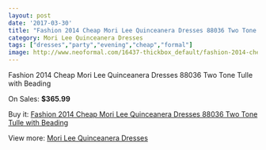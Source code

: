 ```yaml
---
layout: post
date: '2017-03-30'
title: "Fashion 2014 Cheap Mori Lee Quinceanera Dresses 88036 Two Tone Tulle with Beading"
category: Mori Lee Quinceanera Dresses
tags: ["dresses","party","evening","cheap","formal"]
image: http://www.neoformal.com/16437-thickbox_default/fashion-2014-cheap-mori-lee-quinceanera-dresses-88036-two-tone-tulle-with-beading.jpg
---
```

Fashion 2014 Cheap Mori Lee Quinceanera Dresses 88036 Two Tone Tulle with Beading

On Sales: **$365.99**
<a href="https://www.neoformal.com/en/mori-lee-quinceanera-dresses-2014/5473-fashion-2014-cheap-mori-lee-quinceanera-dresses-88036-two-tone-tulle-with-beading.html"><amp-img layout="responsive" width="600" height="600" src="//www.neoformal.com/16437-thickbox_default/fashion-2014-cheap-mori-lee-quinceanera-dresses-88036-two-tone-tulle-with-beading.jpg" alt="Fashion 2014 Cheap Mori Lee Quinceanera Dresses 88036 Two Tone Tulle with Beading 0" /></a>
<a href="https://www.neoformal.com/en/mori-lee-quinceanera-dresses-2014/5473-fashion-2014-cheap-mori-lee-quinceanera-dresses-88036-two-tone-tulle-with-beading.html"><amp-img layout="responsive" width="600" height="600" src="//www.neoformal.com/16438-thickbox_default/fashion-2014-cheap-mori-lee-quinceanera-dresses-88036-two-tone-tulle-with-beading.jpg" alt="Fashion 2014 Cheap Mori Lee Quinceanera Dresses 88036 Two Tone Tulle with Beading 1" /></a>
<a href="https://www.neoformal.com/en/mori-lee-quinceanera-dresses-2014/5473-fashion-2014-cheap-mori-lee-quinceanera-dresses-88036-two-tone-tulle-with-beading.html"><amp-img layout="responsive" width="600" height="600" src="//www.neoformal.com/16439-thickbox_default/fashion-2014-cheap-mori-lee-quinceanera-dresses-88036-two-tone-tulle-with-beading.jpg" alt="Fashion 2014 Cheap Mori Lee Quinceanera Dresses 88036 Two Tone Tulle with Beading 2" /></a>

Buy it: [Fashion 2014 Cheap Mori Lee Quinceanera Dresses 88036 Two Tone Tulle with Beading](https://www.neoformal.com/en/mori-lee-quinceanera-dresses-2014/5473-fashion-2014-cheap-mori-lee-quinceanera-dresses-88036-two-tone-tulle-with-beading.html "Fashion 2014 Cheap Mori Lee Quinceanera Dresses 88036 Two Tone Tulle with Beading")

View more: [Mori Lee Quinceanera Dresses](https://www.neoformal.com/en/66-mori-lee-quinceanera-dresses-2014 "Mori Lee Quinceanera Dresses")